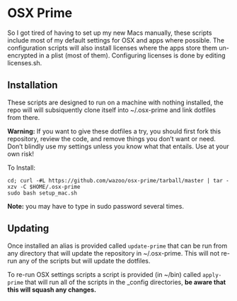 # OSX Prime

So I got tired of having to set up my new Macs manually, these scripts include most of my default settings for OSX and apps where possible.  The configuration scripts will also install licenses where the apps store them un-encrypted in a plist (most of them).  Configuring licenses is done by editing licenses.sh.

## Installation

These scripts are designed to run on a machine with nothing installed, the repo will will subsiquently clone itself into ~/.osx-prime and link dotfiles from there.

**Warning:** If you want to give these dotfiles a try, you should first fork this
repository, review the code, and remove things you don’t want or need. Don’t
blindly use my settings unless you know what that entails. Use at your own risk!

To Install:

```
cd; curl -#L https://github.com/wazoo/osx-prime/tarball/master | tar -xzv -C $HOME/.osx-prime
sudo bash setup_mac.sh
```

**Note:** you may have to type in sudo password several times.

## Updating

Once installed an alias is provided called `update-prime` that can be run from any directory that will update the repository in ~/.osx-prime.  This will not re-run any of the scripts but will update the dotfiles.  

To re-run OSX settings scripts a script is provided (in ~/bin) called `apply-prime` that will run all of the scripts in the _config directories, **be aware that this will squash any changes.**
